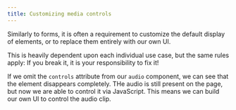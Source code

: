 ```yaml
---
title: Customizing media controls
---
```


Similarly to forms, it is often a requirement to customize the default display of elements, or to replace them entirely with our own UI.

This is heavily dependent upon each individual use case, but the same rules apply: If you break it, it is your responsibility to fix it!

If we omit the `controls` attribute from our `audio` component, we can see that the element disappears completely. THe audio is still present on the page, but now we are able to control it via JavaScript. This means we can build our own UI to control the audio clip.
